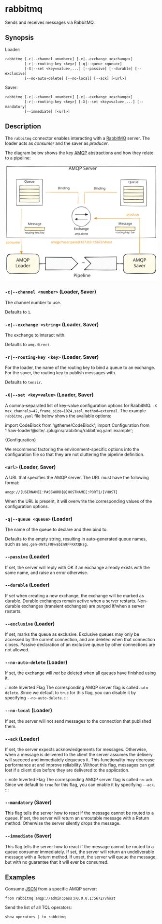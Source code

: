 # rabbitmq

Sends and receives messages via RabbitMQ.

## Synopsis

Loader:

```
rabbitmq [-c|--channel <number>] [-e|--exchange <exchange>]
         [-r|--routing-key <key>] [-q|--queue <queue>]
         [-X|--set <key=value>,...] [--passive] [--durable] [--exclusive]
         [--no-auto-delete] [--no-local] [--ack] [<url>]
```

Saver:

```
rabbitmq [-c|--channel <number>] [-e|--exchange <exchange>]
         [-r|--routing-key <key>] [-X|--set <key=value>,...] [--mandatory]
         [--immediate] [<url>]
```

## Description

The `rabbitmq` connector enables interacting with a
[RabbitMQ](https://www.rabbitmq.com/) server. The loader acts as *consumer* and
the saver as *producer*.

The diagram below shows the key [AMQP](https://www.amqp.org/) abstractions and
how they relate to a pipeline:

![AMQP](amqp.excalidraw.svg)

### `-c|--channel <number>` (Loader, Saver)

The channel number to use.

Defaults to `1`.

### `-e|--exchange <string>` (Loader, Saver)

The exchange to interact with.

Defaults to `amq.direct`.

### `-r|--routing-key <key>` (Loader, Saver)

For the loader, the name of the routing key to bind a queue to an exchange. For the saver, the routing key to publish messages with.

Defaults to `tenzir`.

### `-X|--set <key=value>` (Loader, Saver)

A comma-separated list of key-value configuration options for RabbitMQ.
`-X max_channels=42,frame_size=1024,sasl_method=external`. The example
`rabbitmq.yaml` file below shows the available options:

import CodeBlock from '@theme/CodeBlock';
import Configuration from '!!raw-loader!@site/../plugins/rabbitmq/rabbitmq.yaml.example';

<CodeBlock language="yaml">{Configuration}</CodeBlock>

We recommend factoring the environment-specific options into the configuration
file so that they are not cluttering the pipeline definition.

### `<url>` (Loader, Saver)

A URL that specifies the AMQP server. The URL must have the following format:

```
amqp://[USERNAME[:PASSWORD]@]HOSTNAME[:PORT]/[VHOST]
```

When the URL is present, it will overwrite the corresponding values of the
configuration options.

### `-q|--queue <queue>` (Loader)

The name of the queue to declare and then bind to.

Defaults to the empty string, resulting in auto-generated queue names, such as
`amq.gen-XNTLF0FwabIn9FFKKtQHzg`.

### `--passive` (Loader)

If set, the server will reply with OK if an exchange already exists with the
same name, and raise an error otherwise.

### `--durable` (Loader)

If set when creating a new exchange, the exchange will be marked as durable.
Durable exchanges remain active when a server restarts. Non-durable exchanges
(transient exchanges) are purged if/when a server restarts.

### `--exclusive` (Loader)

If set, marks the queue as exclusive. Exclusive queues may only be accessed by
the current connection, and are deleted when that connection closes. Passive
declaration of an exclusive queue by other connections are not allowed.

### `--no-auto-delete` (Loader)

If set, the exchange will *not* be deleted when all queues have finished using
it.

:::note Inverted Flag
The corresponding AMQP server flag is called `auto-delete`. Since we default to
`true` for this flag, you can disable it by specifying `--no-auto-delete`.
:::

### `--no-local` (Loader)

If set, the server will not send messages to the connection that published them.

### `--ack` (Loader)

If set, the server expects acknowledgements for messages. Otherwise, when a
message is delivered to the client the server assumes the delivery will succeed
and immediately dequeues it. This functionality may decrease performance at
and improve reliability. Without this flag, messages can get lost if a client
dies before they are delivered to the application.

:::note Inverted Flag
The corresponding AMQP server flag is called `no-ack`. Since we default to
`true` for this flag, you can enable it by specifying `--ack`.
:::

### `--mandatory` (Saver)

This flag tells the server how to react if the message cannot be routed to a
queue. If set, the server will return an unroutable message with a Return
method. Otherwise the server silently drops the message.

### `--immediate` (Saver)

This flag tells the server how to react if the message cannot be routed to a
queue consumer immediately. If set, the server will return an undeliverable
message with a Return method. If unset, the server will queue the message, but
with no guarantee that it will ever be consumed.

## Examples

Consume [JSON](../formats/json.md) from a specific AMQP server:

```
from rabbitmq amqp://admin:pass:@0.0.0.1:5672/vhost
```

Send the list of all TQL operators:

```
show operators | to rabbitmq
```

